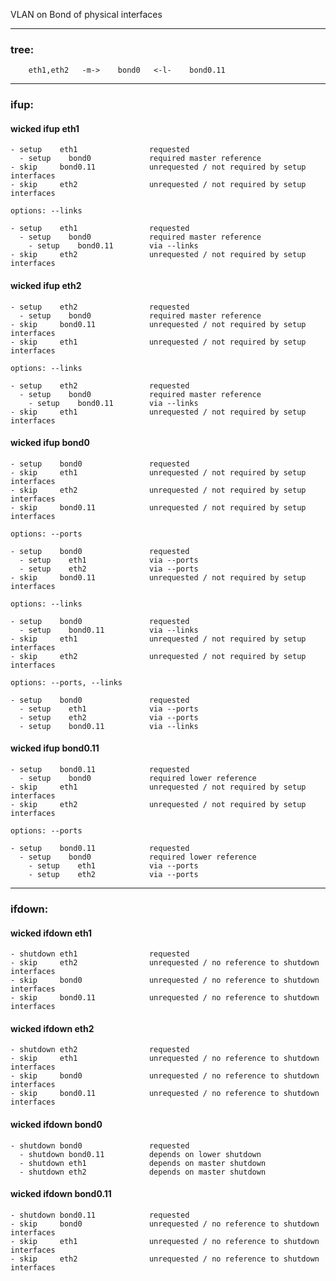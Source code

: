 VLAN on Bond of physical interfaces

---

### tree:
```
    eth1,eth2   -m->    bond0   <-l-    bond0.11
```

---

### ifup:

#### wicked ifup eth1

    - setup    eth1                requested
      - setup    bond0             required master reference
    - skip     bond0.11            unrequested / not required by setup interfaces
    - skip     eth2                unrequested / not required by setup interfaces

    options: --links

    - setup    eth1                requested
      - setup    bond0             required master reference
        - setup    bond0.11        via --links
    - skip     eth2                unrequested / not required by setup interfaces

#### wicked ifup eth2

    - setup    eth2                requested
      - setup    bond0             required master reference
    - skip     bond0.11            unrequested / not required by setup interfaces
    - skip     eth1                unrequested / not required by setup interfaces

    options: --links

    - setup    eth2                requested
      - setup    bond0             required master reference
        - setup    bond0.11        via --links
    - skip     eth1                unrequested / not required by setup interfaces

#### wicked ifup bond0

    - setup    bond0               requested
    - skip     eth1                unrequested / not required by setup interfaces
    - skip     eth2                unrequested / not required by setup interfaces
    - skip     bond0.11            unrequested / not required by setup interfaces

    options: --ports

    - setup    bond0               requested
      - setup    eth1              via --ports
      - setup    eth2              via --ports
    - skip     bond0.11            unrequested / not required by setup interfaces

    options: --links

    - setup    bond0               requested
      - setup    bond0.11          via --links
    - skip     eth1                unrequested / not required by setup interfaces
    - skip     eth2                unrequested / not required by setup interfaces

    options: --ports, --links

    - setup    bond0               requested
      - setup    eth1              via --ports
      - setup    eth2              via --ports
      - setup    bond0.11          via --links

#### wicked ifup bond0.11

    - setup    bond0.11            requested
      - setup    bond0             required lower reference
    - skip     eth1                unrequested / not required by setup interfaces
    - skip     eth2                unrequested / not required by setup interfaces

    options: --ports

    - setup    bond0.11            requested
      - setup    bond0             required lower reference
        - setup    eth1            via --ports
        - setup    eth2            via --ports

---

### ifdown:

#### wicked ifdown eth1

    - shutdown eth1                requested
    - skip     eth2                unrequested / no reference to shutdown interfaces
    - skip     bond0               unrequested / no reference to shutdown interfaces
    - skip     bond0.11            unrequested / no reference to shutdown interfaces

#### wicked ifdown eth2

    - shutdown eth2                requested
    - skip     eth1                unrequested / no reference to shutdown interfaces
    - skip     bond0               unrequested / no reference to shutdown interfaces
    - skip     bond0.11            unrequested / no reference to shutdown interfaces

#### wicked ifdown bond0

    - shutdown bond0               requested
      - shutdown bond0.11          depends on lower shutdown
      - shutdown eth1              depends on master shutdown
      - shutdown eth2              depends on master shutdown

#### wicked ifdown bond0.11

    - shutdown bond0.11            requested
    - skip     bond0               unrequested / no reference to shutdown interfaces
    - skip     eth1                unrequested / no reference to shutdown interfaces
    - skip     eth2                unrequested / no reference to shutdown interfaces

